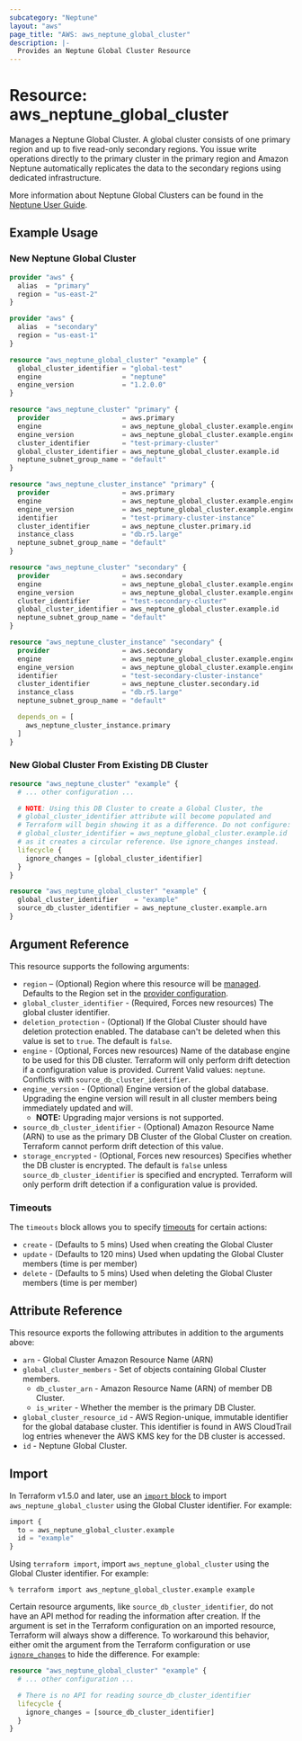 ```yaml
---
subcategory: "Neptune"
layout: "aws"
page_title: "AWS: aws_neptune_global_cluster"
description: |-
  Provides an Neptune Global Cluster Resource
---
```


# Resource: aws_neptune_global_cluster

Manages a Neptune Global Cluster. A global cluster consists of one primary region and up to five read-only secondary regions. You issue write operations directly to the primary cluster in the primary region and Amazon Neptune automatically replicates the data to the secondary regions using dedicated infrastructure.

More information about Neptune Global Clusters can be found in the [Neptune User Guide](https://docs.aws.amazon.com/neptune/latest/userguide/neptune-global-database.html).

## Example Usage

### New Neptune Global Cluster

```terraform
provider "aws" {
  alias  = "primary"
  region = "us-east-2"
}

provider "aws" {
  alias  = "secondary"
  region = "us-east-1"
}

resource "aws_neptune_global_cluster" "example" {
  global_cluster_identifier = "global-test"
  engine                    = "neptune"
  engine_version            = "1.2.0.0"
}

resource "aws_neptune_cluster" "primary" {
  provider                  = aws.primary
  engine                    = aws_neptune_global_cluster.example.engine
  engine_version            = aws_neptune_global_cluster.example.engine_version
  cluster_identifier        = "test-primary-cluster"
  global_cluster_identifier = aws_neptune_global_cluster.example.id
  neptune_subnet_group_name = "default"
}

resource "aws_neptune_cluster_instance" "primary" {
  provider                  = aws.primary
  engine                    = aws_neptune_global_cluster.example.engine
  engine_version            = aws_neptune_global_cluster.example.engine_version
  identifier                = "test-primary-cluster-instance"
  cluster_identifier        = aws_neptune_cluster.primary.id
  instance_class            = "db.r5.large"
  neptune_subnet_group_name = "default"
}

resource "aws_neptune_cluster" "secondary" {
  provider                  = aws.secondary
  engine                    = aws_neptune_global_cluster.example.engine
  engine_version            = aws_neptune_global_cluster.example.engine_version
  cluster_identifier        = "test-secondary-cluster"
  global_cluster_identifier = aws_neptune_global_cluster.example.id
  neptune_subnet_group_name = "default"
}

resource "aws_neptune_cluster_instance" "secondary" {
  provider                  = aws.secondary
  engine                    = aws_neptune_global_cluster.example.engine
  engine_version            = aws_neptune_global_cluster.example.engine_version
  identifier                = "test-secondary-cluster-instance"
  cluster_identifier        = aws_neptune_cluster.secondary.id
  instance_class            = "db.r5.large"
  neptune_subnet_group_name = "default"

  depends_on = [
    aws_neptune_cluster_instance.primary
  ]
}
```

### New Global Cluster From Existing DB Cluster

```terraform
resource "aws_neptune_cluster" "example" {
  # ... other configuration ...

  # NOTE: Using this DB Cluster to create a Global Cluster, the
  # global_cluster_identifier attribute will become populated and
  # Terraform will begin showing it as a difference. Do not configure:
  # global_cluster_identifier = aws_neptune_global_cluster.example.id
  # as it creates a circular reference. Use ignore_changes instead.
  lifecycle {
    ignore_changes = [global_cluster_identifier]
  }
}

resource "aws_neptune_global_cluster" "example" {
  global_cluster_identifier    = "example"
  source_db_cluster_identifier = aws_neptune_cluster.example.arn
}
```

## Argument Reference

This resource supports the following arguments:

* `region` – (Optional) Region where this resource will be [managed](https://docs.aws.amazon.com/general/latest/gr/rande.html#regional-endpoints). Defaults to the Region set in the [provider configuration](https://registry.terraform.io/providers/hashicorp/aws/latest/docs#aws-configuration-reference).
* `global_cluster_identifier` - (Required, Forces new resources) The global cluster identifier.
* `deletion_protection` - (Optional) If the Global Cluster should have deletion protection enabled. The database can't be deleted when this value is set to `true`. The default is `false`.
* `engine` - (Optional, Forces new resources) Name of the database engine to be used for this DB cluster. Terraform will only perform drift detection if a configuration value is provided. Current Valid values: `neptune`. Conflicts with `source_db_cluster_identifier`.
* `engine_version` - (Optional) Engine version of the global database. Upgrading the engine version will result in all cluster members being immediately updated and will.
    * **NOTE:** Upgrading major versions is not supported.
* `source_db_cluster_identifier` - (Optional) Amazon Resource Name (ARN) to use as the primary DB Cluster of the Global Cluster on creation. Terraform cannot perform drift detection of this value.
* `storage_encrypted` - (Optional, Forces new resources) Specifies whether the DB cluster is encrypted. The default is `false` unless `source_db_cluster_identifier` is specified and encrypted. Terraform will only perform drift detection if a configuration value is provided.

### Timeouts

The `timeouts` block allows you to specify [timeouts](https://www.terraform.io/docs/configuration/blocks/resources/syntax.html#operation-timeouts) for certain actions:

* `create` - (Defaults to 5 mins) Used when creating the Global Cluster
* `update` - (Defaults to 120 mins) Used when updating the Global Cluster members (time is per member)
* `delete` - (Defaults to 5 mins) Used when deleting the Global Cluster members (time is per member)

## Attribute Reference

This resource exports the following attributes in addition to the arguments above:

* `arn` - Global Cluster Amazon Resource Name (ARN)
* `global_cluster_members` - Set of objects containing Global Cluster members.
    * `db_cluster_arn` - Amazon Resource Name (ARN) of member DB Cluster.
    * `is_writer` - Whether the member is the primary DB Cluster.
* `global_cluster_resource_id` - AWS Region-unique, immutable identifier for the global database cluster. This identifier is found in AWS CloudTrail log entries whenever the AWS KMS key for the DB cluster is accessed.
* `id` - Neptune Global Cluster.

## Import

In Terraform v1.5.0 and later, use an [`import` block](https://developer.hashicorp.com/terraform/language/import) to import `aws_neptune_global_cluster` using the Global Cluster identifier. For example:

```terraform
import {
  to = aws_neptune_global_cluster.example
  id = "example"
}
```

Using `terraform import`, import `aws_neptune_global_cluster` using the Global Cluster identifier. For example:

```console
% terraform import aws_neptune_global_cluster.example example
```

Certain resource arguments, like `source_db_cluster_identifier`, do not have an API method for reading the information after creation. If the argument is set in the Terraform configuration on an imported resource, Terraform will always show a difference. To workaround this behavior, either omit the argument from the Terraform configuration or use [`ignore_changes`](https://www.terraform.io/docs/configuration/meta-arguments/lifecycle.html#ignore_changes) to hide the difference. For example:

```terraform
resource "aws_neptune_global_cluster" "example" {
  # ... other configuration ...

  # There is no API for reading source_db_cluster_identifier
  lifecycle {
    ignore_changes = [source_db_cluster_identifier]
  }
}
```
